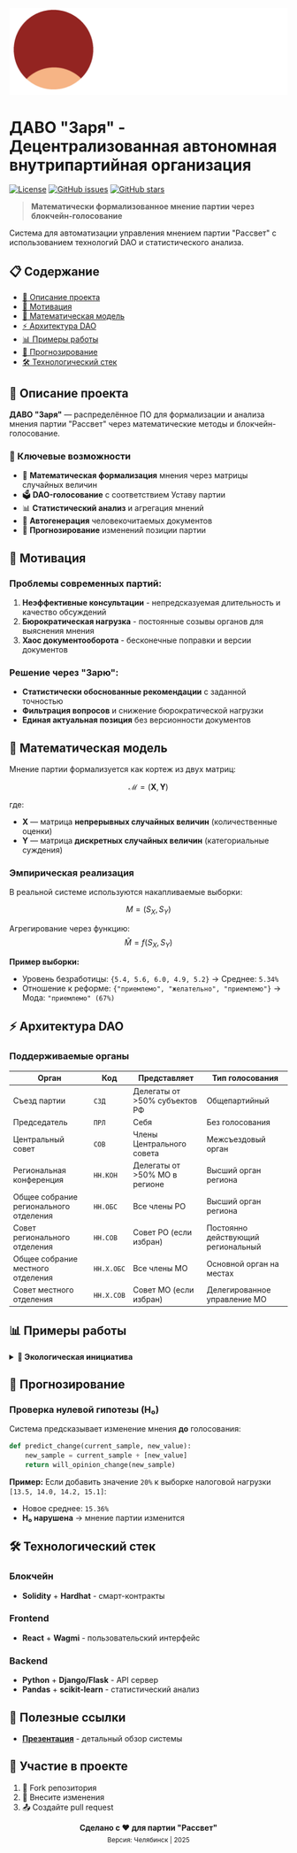 ![Логотип](resource/logo.png)

# ДАВО "Заря" - Децентрализованная автономная внутрипартийная организация

[![License](https://img.shields.io/github/license/Rassvet-CEC-ITD/zarya)](LICENSE)
[![GitHub issues](https://img.shields.io/github/issues/Rassvet-CEC-ITD/zarya)](https://github.com/Rassvet-CEC-ITD/zarya/issues)
[![GitHub stars](https://img.shields.io/github/stars/Rassvet-CEC-ITD/zarya)](https://github.com/Rassvet-CEC-ITD/zarya/stargazers)

> **Математически формализованное мнение партии через блокчейн-голосование**

Система для автоматизации управления мнением партии "Рассвет" с использованием технологий DAO и статистического анализа.

## 📋 Содержание

- [📖 Описание проекта](#-описание-проекта)
- [🎯 Мотивация](#-мотивация) 
- [🧮 Математическая модель](#-математическая-модель)
- [⚡ Архитектура DAO](#-архитектура-dao)
- [📊 Примеры работы](#-примеры-работы)
- [🔮 Прогнозирование](#-прогнозирование)
- [🛠️ Технологический стек](#️-технологический-стек)

## 📖 Описание проекта

**ДАВО "Заря"** — распределённое ПО для формализации и анализа мнения партии "Рассвет" через математические методы и блокчейн-голосование.

### 🎯 Ключевые возможности

- 🧮 **Математическая формализация** мнения через матрицы случайных величин
- 🗳️ **DAO-голосование** с соответствием Уставу партии  
- 📊 **Статистический анализ** и агрегация мнений
- 📝 **Автогенерация** человекочитаемых документов
- 🔮 **Прогнозирование** изменений позиции партии

## 🎯 Мотивация

### Проблемы современных партий:

1. **Неэффективные консультации** - непредсказуемая длительность и качество обсуждений
2. **Бюрократическая нагрузка** - постоянные созывы органов для выяснения мнения
3. **Хаос документооборота** - бесконечные поправки и версии документов

### Решение через "Зарю":

- **Статистически обоснованные рекомендации** с заданной точностью
- **Фильтрация вопросов** и снижение бюрократической нагрузки  
- **Единая актуальная позиция** без версионности документов

## 🧮 Математическая модель

Мнение партии формализуется как кортеж из двух матриц:

$$
\mathcal{M} = (\mathbf{X}, \mathbf{Y})
$$

где:
- $\mathbf{X}$ — матрица **непрерывных случайных величин** (количественные оценки)
- $\mathbf{Y}$ — матрица **дискретных случайных величин** (категориальные суждения)

### Эмпирическая реализация

В реальной системе используются накапливаемые выборки:

$$
M = (S_X, S_Y)
$$

Агрегирование через функцию:
$$
\hat{M} = f(S_X, S_Y)
$$

**Пример выборки:**
- Уровень безработицы: `{5.4, 5.6, 6.0, 4.9, 5.2}` → Среднее: `5.34%`
- Отношение к реформе: `{"приемлемо", "желательно", "приемлемо"}` → Мода: `"приемлемо" (67%)`

## ⚡ Архитектура DAO

### Поддерживаемые органы

| Орган                                  | Код        | Представляет                  | Тип голосования                    |
| -------------------------------------- | ---------- | ----------------------------- | ---------------------------------- |
| Съезд партии                           | `СЗД`      | Делегаты от >50% субъектов РФ | Общепартийный                      |
| Председатель                           | `ПРЛ`      | Себя                          | Без голосования                    |
| Центральный совет                      | `СОВ`      | Члены Центрального совета     | Межсъездовый орган                 |
| Региональная конференция               | `НН.КОН`   | Делегаты от >50% МО в регионе | Высший орган региона               |
| Общее собрание регионального отделения | `НН.ОБС`   | Все члены РО                  | Высший орган региона               |
| Совет регионального отделения          | `НН.СОВ`   | Совет РО (если избран)        | Постоянно действующий региональный |
| Общее собрание местного отделения      | `НН.Х.ОБС` | Все члены МО                  | Основной орган на местах           |
| Совет местного отделения               | `НН.Х.СОВ` | Совет МО (если избран)        | Делегированное управление МО       |

## 📊 Примеры работы

<details>
<summary><b>🌱 Экологическая инициатива</b></summary>

**Ячейка:** `Y[15][3]` - "Экология — 74.2.СОВ"  
**Новое значение:** `"приемлемо"`  
**Результат голосования:** Утверждено МО №2 Челябинской области  

**Агрегированный результат:**
- "приемлемо": 72%
- "сомнительно": 18%  
- "неприемлемо": 10%

**Автосгенерированный текст:**
> "Совет МО №2 Челябинской области считает экологические последствия рекультивации свалок приемлемыми (поддержка — 72% участников)."

</details>

## 🔮 Прогнозирование

### Проверка нулевой гипотезы (H₀)

Система предсказывает изменение мнения **до** голосования:

```python
def predict_change(current_sample, new_value):
    new_sample = current_sample + [new_value]
    return will_opinion_change(new_sample)
```

**Пример:** Если добавить значение `20%` к выборке налоговой нагрузки `[13.5, 14.0, 14.2, 15.1]`:
- Новое среднее: `15.36%` 
- **H₀ нарушена** → мнение партии изменится

## 🛠️ Технологический стек

### Блокчейн
- **Solidity** + **Hardhat** - смарт-контракты

### Frontend  
- **React** + **Wagmi** - пользовательский интерфейс

### Backend
- **Python** + **Django/Flask** - API сервер
- **Pandas** + **scikit-learn** - статистический анализ

## 🔗 Полезные ссылки

- **[Презентация](https://docs.google.com/presentation/d/1mRsgTg3XsrVSvXpRoXnVyLOgX2QSJKPEfJUwnsZz_Uk/edit?usp=sharing)** - детальный обзор системы

## 🤝 Участие в проекте

1. 🍴 Fork репозитория
2. 🔨 Внесите изменения  
3. 📤 Создайте pull request

<div align="center">
<b>Сделано с ❤️ для партии "Рассвет"</b><br>
<sub>Версия: Челябинск | 2025</sub>
</div>